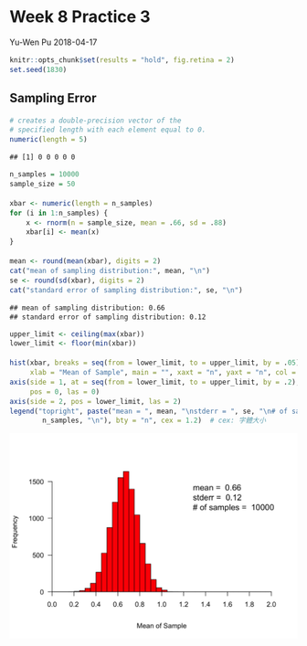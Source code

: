 Week 8 Practice 3
================
Yu-Wen Pu
2018-04-17

``` r
knitr::opts_chunk$set(results = "hold", fig.retina = 2)
set.seed(1830)
```

Sampling Error
--------------

``` r
# creates a double-precision vector of the
# specified length with each element equal to 0.
numeric(length = 5)
```

    ## [1] 0 0 0 0 0

``` r
n_samples = 10000
sample_size = 50

xbar <- numeric(length = n_samples)
for (i in 1:n_samples) {
    x <- rnorm(n = sample_size, mean = .66, sd = .88)
    xbar[i] <- mean(x)
}

mean <- round(mean(xbar), digits = 2)
cat("mean of sampling distribution:", mean, "\n")
se <- round(sd(xbar), digits = 2)
cat("standard error of sampling distribution:", se, "\n")
```

    ## mean of sampling distribution: 0.66 
    ## standard error of sampling distribution: 0.12

``` r
upper_limit <- ceiling(max(xbar))
lower_limit <- floor(min(xbar))

hist(xbar, breaks = seq(from = lower_limit, to = upper_limit, by = .05),
     xlab = "Mean of Sample", main = "", xaxt = "n", yaxt = "n", col = "red")
axis(side = 1, at = seq(from = lower_limit, to = upper_limit, by = .2),
     pos = 0, las = 0)
axis(side = 2, pos = lower_limit, las = 2)
legend("topright", paste("mean = ", mean, "\nstderr = ", se, "\n# of samples = ",
        n_samples, "\n"), bty = "n", cex = 1.2)  # cex: 字體大小
```

<img src="practice3_files/figure-markdown_github/a-1.png" width="672" />
